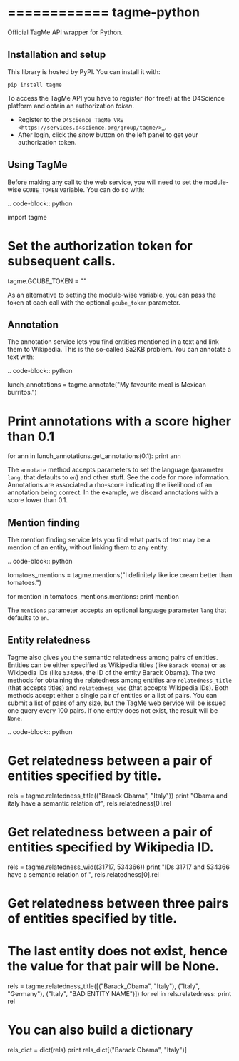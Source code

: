 
============
tagme-python
============

Official TagMe API wrapper for Python.

Installation and setup
----------------------

This library is hosted by PyPI. You can install it with:

``pip install tagme``

To access the TagMe API you have to register (for free!) at the D4Science platform and obtain an authorization *token*.

- Register to the `D4Science TagMe VRE <https://services.d4science.org/group/tagme/>`_.
- After login, click the *show* button on the left panel to get your authorization token.

Using TagMe
-----------

Before making any call to the web service, you will need to set the module-wise ``GCUBE_TOKEN`` variable. You can do so with:

.. code-block:: python

 import tagme
 # Set the authorization token for subsequent calls.
 tagme.GCUBE_TOKEN = "<Your token goes here>"

As an alternative to setting the module-wise variable, you can pass the token at each call with the optional ``gcube_token`` parameter. 

Annotation
----------
The annotation service lets you find entities mentioned in a text and link them to Wikipedia.
This is the so-called Sa2KB problem. You can annotate a text with:

.. code-block:: python

 lunch_annotations = tagme.annotate("My favourite meal is Mexican burritos.")
 
 # Print annotations with a score higher than 0.1
 for ann in lunch_annotations.get_annotations(0.1):
     print ann

The ``annotate`` method accepts parameters to set the language (parameter ``lang``, that defaults to ``en``) and other stuff.
See the code for more information.
Annotations are associated a rho-score indicating the likelihood of an annotation being correct. In the example, we discard
annotations with a score lower than 0.1.

Mention finding
---------------

The mention finding service lets you find what parts of text may be a mention of an entity, without linking them to any entity.

.. code-block:: python

 tomatoes_mentions = tagme.mentions("I definitely like ice cream better than tomatoes.")

 for mention in tomatoes_mentions.mentions:
     print mention

The ``mentions`` parameter accepts an optional language parameter ``lang`` that defaults to ``en``.

Entity relatedness
------------------

Tagme also gives you the semantic relatedness among pairs of entities. Entities can be either specified as Wikipedia titles
(like ``Barack Obama``) or as Wikipedia IDs (like ``534366``, the ID of the entity Barack Obama).
The two methods for obtaining the relatedness among entities are ``relatedness_title`` (that accepts titles) and
``relatedness_wid`` (that accepts Wikipedia IDs). Both methods accept either a single pair of entities or a list of pairs.
You can submit a list of pairs of any size, but the TagMe web service will be issued one query every 100 pairs.
If one entity does not exist, the result will be ``None``.

.. code-block:: python

 # Get relatedness between a pair of entities specified by title.
 rels = tagme.relatedness_title(("Barack Obama", "Italy"))
 print "Obama and italy have a semantic relation of", rels.relatedness[0].rel
 
 # Get relatedness between a pair of entities specified by Wikipedia ID.
 rels = tagme.relatedness_wid((31717, 534366))
 print "IDs 31717 and 534366 have a semantic relation of ", rels.relatedness[0].rel
 
 # Get relatedness between three pairs of entities specified by title.
 # The last entity does not exist, hence the value for that pair will be None.
 rels = tagme.relatedness_title([("Barack_Obama", "Italy"),
                                 ("Italy", "Germany"),
                                 ("Italy", "BAD ENTITY NAME")])
 for rel in rels.relatedness:
     print rel

 # You can also build a dictionary
 rels_dict = dict(rels)
 print rels_dict[("Barack Obama", "Italy")]
